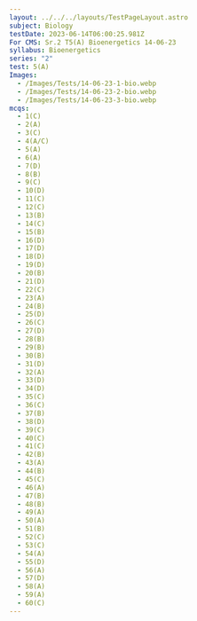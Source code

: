 ```yaml
---
layout: ../../../layouts/TestPageLayout.astro
subject: Biology
testDate: 2023-06-14T06:00:25.981Z
For CMS: Sr.2 T5(A) Bioenergetics 14-06-23
syllabus: Bioenergetics
series: "2"
test: 5(A)
Images:
  - /Images/Tests/14-06-23-1-bio.webp
  - /Images/Tests/14-06-23-2-bio.webp
  - /Images/Tests/14-06-23-3-bio.webp
mcqs:
  - 1(C)
  - 2(A)
  - 3(C)
  - 4(A/C)
  - 5(A)
  - 6(A)
  - 7(D)
  - 8(B)
  - 9(C)
  - 10(D)
  - 11(C)
  - 12(C)
  - 13(B)
  - 14(C)
  - 15(B)
  - 16(D)
  - 17(D)
  - 18(D)
  - 19(D)
  - 20(B)
  - 21(D)
  - 22(C)
  - 23(A)
  - 24(B)
  - 25(D)
  - 26(C)
  - 27(D)
  - 28(B)
  - 29(B)
  - 30(B)
  - 31(D)
  - 32(A)
  - 33(D)
  - 34(D)
  - 35(C)
  - 36(C)
  - 37(B)
  - 38(D)
  - 39(C)
  - 40(C)
  - 41(C)
  - 42(B)
  - 43(A)
  - 44(B)
  - 45(C)
  - 46(A)
  - 47(B)
  - 48(B)
  - 49(A)
  - 50(A)
  - 51(B)
  - 52(C)
  - 53(C)
  - 54(A)
  - 55(D)
  - 56(A)
  - 57(D)
  - 58(A)
  - 59(A)
  - 60(C)
---
```


